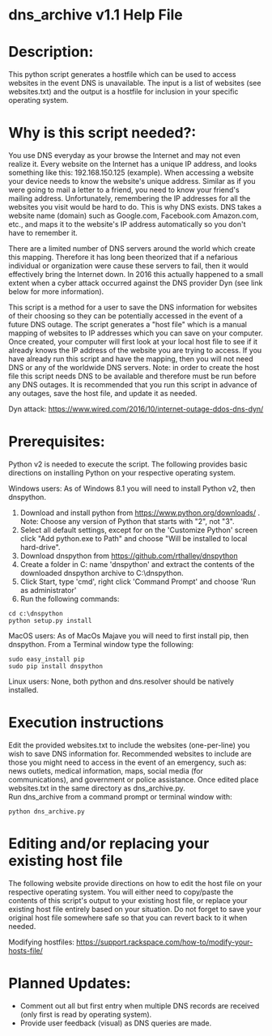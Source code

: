 # dns_archive v1.1 Help File

# Description:
  This python script generates a hostfile which can be used to access websites 
  in the event DNS is unavailable.  The input is a list of websites (see websites.txt)
  and the output is a hostfile for inclusion in your specific operating system.

# Why is this script needed?:
  You use DNS everyday as your browse the Internet and may not even realize it.
  Every website on the Internet has a unique IP address, and looks something like this:
  192.168.150.125 (example).  When accessing a website your device needs to know the
  website's unique address.  Similar as if you were going to mail a letter to a friend, 
  you need to know your friend's mailing address.  Unfortunately, remembering the IP
  addresses for all the websites you visit would be hard to do.  This is why DNS exists.
  DNS takes a website name (domain) such as Google.com, Facebook.com Amazon.com, etc., 
  and maps it to the website's IP address automatically so you don't have to remember it.
  
  There are a limited number of DNS servers around the world which create this mapping.
  Therefore it has long been theorized that if a nefarious individual or organization 
  were cause these servers to fail, then it would effectively bring the Internet down.
  In 2016 this actually happened to a small extent when a cyber attack occurred against
  the DNS provider Dyn (see link below for more information).
  
  This script is a method for a user to save the DNS information for websites of
  their choosing so they can be potentially accessed in the event of a future DNS
  outage.  The script generates a "host file" which is a manual mapping of websites to
  IP addresses which you can save on your computer.  Once created, your computer will
  first look at your local host file to see if it already knows the IP address of the
  website you are trying to access.  If you have already run this script and have the
  mapping, then you will not need DNS or any of the worldwide DNS servers.
  Note: in order to create the host file this script needs DNS to be available and 
  therefore must be run before any DNS outages.  It is recommended that you run this
  script in advance of any outages, save the host file, and update it as needed.

  Dyn attack:  https://www.wired.com/2016/10/internet-outage-ddos-dns-dyn/

# Prerequisites:
   Python v2 is needed to execute the script.  The following provides basic directions
   on installing Python on your respective operating system.

   Windows users: As of Windows 8.1 you will need to install Python v2, then dnspython.
   1. Download and install python from https://www.python.org/downloads/ . Note: Choose any version of Python that starts with "2", not "3".
   1. Select all default settings, except for on the 'Customize Python'
   screen click "Add python.exe to Path" and choose "Will be installed to local hard-drive".
   1. Download dnspython from https://github.com/rthalley/dnspython
   1. Create a folder in C: name 'dnspython' and extract the contents of the downloaded dnspython archive to C:\dnspython.
   1. Click Start, type 'cmd', right click 'Command Prompt' and choose 'Run as administrator'
   1. Run the following commands:

    cd c:\dnspython
    python setup.py install

   MacOS users: As of MacOs Majave you will need to first install pip, then dnspython.
   From a Terminal window type the following:
   
    sudo easy_install pip
    sudo pip install dnspython	
		
   Linux users:  None, both python and dns.resolver should be natively installed.

# Execution instructions
  Edit the provided websites.txt to include the websites (one-per-line) you wish to
  save DNS information for.  Recommended websites to include are those you might need to 
  access in the event of an emergency, such as: news outlets, medical information,
  maps, social media (for communications), and government or police assistance.  Once
  edited place websites.txt in the same directory as dns_archive.py.  
  Run dns_archive from a command prompt or terminal window with:
  
    python dns_archive.py

# Editing and/or replacing your existing host file
  The following website provide directions on how to edit the host file on your
  respective operating system.  You will either need to copy/paste the contents of this
  script's output to your existing host file, or replace your existing host file entirely 
  based on your situation.  Do not forget to save your original host file somewhere
  safe so that you can revert back to it when needed.
    
   Modifying hostfiles: https://support.rackspace.com/how-to/modify-your-hosts-file/
   
# Planned Updates:
* Comment out all but first entry when multiple DNS records are received (only first is read by operating system).
* Provide user feedback (visual) as DNS queries are made.

